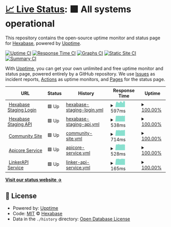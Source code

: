 # [📈 Live Status](https://b-eee.github.io/ServiceUptime-STG): <!--live status--> **🟩 All systems operational**

This repository contains the open-source uptime monitor and status page for [Hexabase](https://b-eee.github.io/ServiceUptime-STG), powered by [Upptime](https://github.com/upptime/upptime).

[![Uptime CI](https://github.com/b-eee/ServiceUptime-STG/workflows/Uptime%20CI/badge.svg)](https://github.com/upptime/upptime/actions?query=workflow%3A%22Uptime+CI%22)
[![Response Time CI](https://github.com/b-eee/ServiceUptime-STG/workflows/Response%20Time%20CI/badge.svg)](https://github.com/upptime/upptime/actions?query=workflow%3A%22Response+Time+CI%22)
[![Graphs CI](https://github.com/b-eee/ServiceUptime-STG/workflows/Graphs%20CI/badge.svg)](https://github.com/upptime/upptime/actions?query=workflow%3A%22Graphs+CI%22)
[![Static Site CI](https://github.com/b-eee/ServiceUptime-STG/workflows/Static%20Site%20CI/badge.svg)](https://github.com/upptime/upptime/actions?query=workflow%3A%22Static+Site+CI%22)
[![Summary CI](https://github.com/b-eee/ServiceUptime-STG/workflows/Summary%20CI/badge.svg)](https://github.com/upptime/upptime/actions?query=workflow%3A%22Summary+CI%22)

With [Upptime](https://upptime.js.org), you can get your own unlimited and free uptime monitor and status page, powered entirely by a GitHub repository. We use [Issues](https://github.com/b-eee/ServiceUptime-STG/issues) as incident reports, [Actions](https://github.com/b-eee/ServiceUptime-STG/actions) as uptime monitors, and [Pages](https://b-eee.github.io/ServiceUptime-STG) for the status page.

<!--start: status pages-->
<!-- This summary is generated by Upptime (https://github.com/upptime/upptime) -->
<!-- Do not edit this manually, your changes will be overwritten -->
<!-- prettier-ignore -->
| URL | Status | History | Response Time | Uptime |
| --- | ------ | ------- | ------------- | ------ |
| <img alt="" src="https://favicons.githubusercontent.com/az.hexabase.com" height="13"> [Hexabase Staging Login](https://az.hexabase.com/login) | 🟩 Up | [hexabase-staging-login.yml](https://github.com/b-eee/ServiceUptimeSTG/commits/HEAD/history/hexabase-staging-login.yml) | <details><summary><img alt="Response time graph" src="./graphs/hexabase-staging-login/response-time-week.png" height="20"> 597ms</summary><br><a href="https://Hokutosei.github.io/ServiceUptimeSTG/history/hexabase-staging-login"><img alt="Response time 621" src="https://img.shields.io/endpoint?url=https%3A%2F%2Fraw.githubusercontent.com%2Fb-eee%2FServiceUptimeSTG%2FHEAD%2Fapi%2Fhexabase-staging-login%2Fresponse-time.json"></a><br><a href="https://Hokutosei.github.io/ServiceUptimeSTG/history/hexabase-staging-login"><img alt="24-hour response time 557" src="https://img.shields.io/endpoint?url=https%3A%2F%2Fraw.githubusercontent.com%2Fb-eee%2FServiceUptimeSTG%2FHEAD%2Fapi%2Fhexabase-staging-login%2Fresponse-time-day.json"></a><br><a href="https://Hokutosei.github.io/ServiceUptimeSTG/history/hexabase-staging-login"><img alt="7-day response time 597" src="https://img.shields.io/endpoint?url=https%3A%2F%2Fraw.githubusercontent.com%2Fb-eee%2FServiceUptimeSTG%2FHEAD%2Fapi%2Fhexabase-staging-login%2Fresponse-time-week.json"></a><br><a href="https://Hokutosei.github.io/ServiceUptimeSTG/history/hexabase-staging-login"><img alt="30-day response time 621" src="https://img.shields.io/endpoint?url=https%3A%2F%2Fraw.githubusercontent.com%2Fb-eee%2FServiceUptimeSTG%2FHEAD%2Fapi%2Fhexabase-staging-login%2Fresponse-time-month.json"></a><br><a href="https://Hokutosei.github.io/ServiceUptimeSTG/history/hexabase-staging-login"><img alt="1-year response time 621" src="https://img.shields.io/endpoint?url=https%3A%2F%2Fraw.githubusercontent.com%2Fb-eee%2FServiceUptimeSTG%2FHEAD%2Fapi%2Fhexabase-staging-login%2Fresponse-time-year.json"></a></details> | <details><summary><a href="https://Hokutosei.github.io/ServiceUptimeSTG/history/hexabase-staging-login">100.00%</a></summary><a href="https://Hokutosei.github.io/ServiceUptimeSTG/history/hexabase-staging-login"><img alt="All-time uptime 100.00%" src="https://img.shields.io/endpoint?url=https%3A%2F%2Fraw.githubusercontent.com%2Fb-eee%2FServiceUptimeSTG%2FHEAD%2Fapi%2Fhexabase-staging-login%2Fuptime.json"></a><br><a href="https://Hokutosei.github.io/ServiceUptimeSTG/history/hexabase-staging-login"><img alt="24-hour uptime 100.00%" src="https://img.shields.io/endpoint?url=https%3A%2F%2Fraw.githubusercontent.com%2Fb-eee%2FServiceUptimeSTG%2FHEAD%2Fapi%2Fhexabase-staging-login%2Fuptime-day.json"></a><br><a href="https://Hokutosei.github.io/ServiceUptimeSTG/history/hexabase-staging-login"><img alt="7-day uptime 100.00%" src="https://img.shields.io/endpoint?url=https%3A%2F%2Fraw.githubusercontent.com%2Fb-eee%2FServiceUptimeSTG%2FHEAD%2Fapi%2Fhexabase-staging-login%2Fuptime-week.json"></a><br><a href="https://Hokutosei.github.io/ServiceUptimeSTG/history/hexabase-staging-login"><img alt="30-day uptime 100.00%" src="https://img.shields.io/endpoint?url=https%3A%2F%2Fraw.githubusercontent.com%2Fb-eee%2FServiceUptimeSTG%2FHEAD%2Fapi%2Fhexabase-staging-login%2Fuptime-month.json"></a><br><a href="https://Hokutosei.github.io/ServiceUptimeSTG/history/hexabase-staging-login"><img alt="1-year uptime 100.00%" src="https://img.shields.io/endpoint?url=https%3A%2F%2Fraw.githubusercontent.com%2Fb-eee%2FServiceUptimeSTG%2FHEAD%2Fapi%2Fhexabase-staging-login%2Fuptime-year.json"></a></details>
| <img alt="" src="https://favicons.githubusercontent.com/az-api.hexabase.com" height="13"> [Hexabase Staging API](https://az-api.hexabase.com/health_check) | 🟩 Up | [hexabase-staging-api.yml](https://github.com/b-eee/ServiceUptimeSTG/commits/HEAD/history/hexabase-staging-api.yml) | <details><summary><img alt="Response time graph" src="./graphs/hexabase-staging-api/response-time-week.png" height="20"> 538ms</summary><br><a href="https://Hokutosei.github.io/ServiceUptimeSTG/history/hexabase-staging-api"><img alt="Response time 526" src="https://img.shields.io/endpoint?url=https%3A%2F%2Fraw.githubusercontent.com%2Fb-eee%2FServiceUptimeSTG%2FHEAD%2Fapi%2Fhexabase-staging-api%2Fresponse-time.json"></a><br><a href="https://Hokutosei.github.io/ServiceUptimeSTG/history/hexabase-staging-api"><img alt="24-hour response time 502" src="https://img.shields.io/endpoint?url=https%3A%2F%2Fraw.githubusercontent.com%2Fb-eee%2FServiceUptimeSTG%2FHEAD%2Fapi%2Fhexabase-staging-api%2Fresponse-time-day.json"></a><br><a href="https://Hokutosei.github.io/ServiceUptimeSTG/history/hexabase-staging-api"><img alt="7-day response time 538" src="https://img.shields.io/endpoint?url=https%3A%2F%2Fraw.githubusercontent.com%2Fb-eee%2FServiceUptimeSTG%2FHEAD%2Fapi%2Fhexabase-staging-api%2Fresponse-time-week.json"></a><br><a href="https://Hokutosei.github.io/ServiceUptimeSTG/history/hexabase-staging-api"><img alt="30-day response time 526" src="https://img.shields.io/endpoint?url=https%3A%2F%2Fraw.githubusercontent.com%2Fb-eee%2FServiceUptimeSTG%2FHEAD%2Fapi%2Fhexabase-staging-api%2Fresponse-time-month.json"></a><br><a href="https://Hokutosei.github.io/ServiceUptimeSTG/history/hexabase-staging-api"><img alt="1-year response time 526" src="https://img.shields.io/endpoint?url=https%3A%2F%2Fraw.githubusercontent.com%2Fb-eee%2FServiceUptimeSTG%2FHEAD%2Fapi%2Fhexabase-staging-api%2Fresponse-time-year.json"></a></details> | <details><summary><a href="https://Hokutosei.github.io/ServiceUptimeSTG/history/hexabase-staging-api">100.00%</a></summary><a href="https://Hokutosei.github.io/ServiceUptimeSTG/history/hexabase-staging-api"><img alt="All-time uptime 100.00%" src="https://img.shields.io/endpoint?url=https%3A%2F%2Fraw.githubusercontent.com%2Fb-eee%2FServiceUptimeSTG%2FHEAD%2Fapi%2Fhexabase-staging-api%2Fuptime.json"></a><br><a href="https://Hokutosei.github.io/ServiceUptimeSTG/history/hexabase-staging-api"><img alt="24-hour uptime 100.00%" src="https://img.shields.io/endpoint?url=https%3A%2F%2Fraw.githubusercontent.com%2Fb-eee%2FServiceUptimeSTG%2FHEAD%2Fapi%2Fhexabase-staging-api%2Fuptime-day.json"></a><br><a href="https://Hokutosei.github.io/ServiceUptimeSTG/history/hexabase-staging-api"><img alt="7-day uptime 100.00%" src="https://img.shields.io/endpoint?url=https%3A%2F%2Fraw.githubusercontent.com%2Fb-eee%2FServiceUptimeSTG%2FHEAD%2Fapi%2Fhexabase-staging-api%2Fuptime-week.json"></a><br><a href="https://Hokutosei.github.io/ServiceUptimeSTG/history/hexabase-staging-api"><img alt="30-day uptime 100.00%" src="https://img.shields.io/endpoint?url=https%3A%2F%2Fraw.githubusercontent.com%2Fb-eee%2FServiceUptimeSTG%2FHEAD%2Fapi%2Fhexabase-staging-api%2Fuptime-month.json"></a><br><a href="https://Hokutosei.github.io/ServiceUptimeSTG/history/hexabase-staging-api"><img alt="1-year uptime 100.00%" src="https://img.shields.io/endpoint?url=https%3A%2F%2Fraw.githubusercontent.com%2Fb-eee%2FServiceUptimeSTG%2FHEAD%2Fapi%2Fhexabase-staging-api%2Fuptime-year.json"></a></details>
| <img alt="" src="https://favicons.githubusercontent.com/community.hexabase.com" height="13"> [Community Site](https://community.hexabase.com) | 🟩 Up | [community-site.yml](https://github.com/b-eee/ServiceUptimeSTG/commits/HEAD/history/community-site.yml) | <details><summary><img alt="Response time graph" src="./graphs/community-site/response-time-week.png" height="20"> 714ms</summary><br><a href="https://Hokutosei.github.io/ServiceUptimeSTG/history/community-site"><img alt="Response time 697" src="https://img.shields.io/endpoint?url=https%3A%2F%2Fraw.githubusercontent.com%2Fb-eee%2FServiceUptimeSTG%2FHEAD%2Fapi%2Fcommunity-site%2Fresponse-time.json"></a><br><a href="https://Hokutosei.github.io/ServiceUptimeSTG/history/community-site"><img alt="24-hour response time 710" src="https://img.shields.io/endpoint?url=https%3A%2F%2Fraw.githubusercontent.com%2Fb-eee%2FServiceUptimeSTG%2FHEAD%2Fapi%2Fcommunity-site%2Fresponse-time-day.json"></a><br><a href="https://Hokutosei.github.io/ServiceUptimeSTG/history/community-site"><img alt="7-day response time 714" src="https://img.shields.io/endpoint?url=https%3A%2F%2Fraw.githubusercontent.com%2Fb-eee%2FServiceUptimeSTG%2FHEAD%2Fapi%2Fcommunity-site%2Fresponse-time-week.json"></a><br><a href="https://Hokutosei.github.io/ServiceUptimeSTG/history/community-site"><img alt="30-day response time 697" src="https://img.shields.io/endpoint?url=https%3A%2F%2Fraw.githubusercontent.com%2Fb-eee%2FServiceUptimeSTG%2FHEAD%2Fapi%2Fcommunity-site%2Fresponse-time-month.json"></a><br><a href="https://Hokutosei.github.io/ServiceUptimeSTG/history/community-site"><img alt="1-year response time 697" src="https://img.shields.io/endpoint?url=https%3A%2F%2Fraw.githubusercontent.com%2Fb-eee%2FServiceUptimeSTG%2FHEAD%2Fapi%2Fcommunity-site%2Fresponse-time-year.json"></a></details> | <details><summary><a href="https://Hokutosei.github.io/ServiceUptimeSTG/history/community-site">100.00%</a></summary><a href="https://Hokutosei.github.io/ServiceUptimeSTG/history/community-site"><img alt="All-time uptime 100.00%" src="https://img.shields.io/endpoint?url=https%3A%2F%2Fraw.githubusercontent.com%2Fb-eee%2FServiceUptimeSTG%2FHEAD%2Fapi%2Fcommunity-site%2Fuptime.json"></a><br><a href="https://Hokutosei.github.io/ServiceUptimeSTG/history/community-site"><img alt="24-hour uptime 100.00%" src="https://img.shields.io/endpoint?url=https%3A%2F%2Fraw.githubusercontent.com%2Fb-eee%2FServiceUptimeSTG%2FHEAD%2Fapi%2Fcommunity-site%2Fuptime-day.json"></a><br><a href="https://Hokutosei.github.io/ServiceUptimeSTG/history/community-site"><img alt="7-day uptime 100.00%" src="https://img.shields.io/endpoint?url=https%3A%2F%2Fraw.githubusercontent.com%2Fb-eee%2FServiceUptimeSTG%2FHEAD%2Fapi%2Fcommunity-site%2Fuptime-week.json"></a><br><a href="https://Hokutosei.github.io/ServiceUptimeSTG/history/community-site"><img alt="30-day uptime 100.00%" src="https://img.shields.io/endpoint?url=https%3A%2F%2Fraw.githubusercontent.com%2Fb-eee%2FServiceUptimeSTG%2FHEAD%2Fapi%2Fcommunity-site%2Fuptime-month.json"></a><br><a href="https://Hokutosei.github.io/ServiceUptimeSTG/history/community-site"><img alt="1-year uptime 100.00%" src="https://img.shields.io/endpoint?url=https%3A%2F%2Fraw.githubusercontent.com%2Fb-eee%2FServiceUptimeSTG%2FHEAD%2Fapi%2Fcommunity-site%2Fuptime-year.json"></a></details>
| <img alt="" src="https://favicons.githubusercontent.com/az-hxg.hexabase.com" height="13"> [Apicore Service](https://az-hxg.hexabase.com/apicore/health_check) | 🟩 Up | [apicore-service.yml](https://github.com/b-eee/ServiceUptimeSTG/commits/HEAD/history/apicore-service.yml) | <details><summary><img alt="Response time graph" src="./graphs/apicore-service/response-time-week.png" height="20"> 528ms</summary><br><a href="https://Hokutosei.github.io/ServiceUptimeSTG/history/apicore-service"><img alt="Response time 528" src="https://img.shields.io/endpoint?url=https%3A%2F%2Fraw.githubusercontent.com%2Fb-eee%2FServiceUptimeSTG%2FHEAD%2Fapi%2Fapicore-service%2Fresponse-time.json"></a><br><a href="https://Hokutosei.github.io/ServiceUptimeSTG/history/apicore-service"><img alt="24-hour response time 490" src="https://img.shields.io/endpoint?url=https%3A%2F%2Fraw.githubusercontent.com%2Fb-eee%2FServiceUptimeSTG%2FHEAD%2Fapi%2Fapicore-service%2Fresponse-time-day.json"></a><br><a href="https://Hokutosei.github.io/ServiceUptimeSTG/history/apicore-service"><img alt="7-day response time 528" src="https://img.shields.io/endpoint?url=https%3A%2F%2Fraw.githubusercontent.com%2Fb-eee%2FServiceUptimeSTG%2FHEAD%2Fapi%2Fapicore-service%2Fresponse-time-week.json"></a><br><a href="https://Hokutosei.github.io/ServiceUptimeSTG/history/apicore-service"><img alt="30-day response time 528" src="https://img.shields.io/endpoint?url=https%3A%2F%2Fraw.githubusercontent.com%2Fb-eee%2FServiceUptimeSTG%2FHEAD%2Fapi%2Fapicore-service%2Fresponse-time-month.json"></a><br><a href="https://Hokutosei.github.io/ServiceUptimeSTG/history/apicore-service"><img alt="1-year response time 528" src="https://img.shields.io/endpoint?url=https%3A%2F%2Fraw.githubusercontent.com%2Fb-eee%2FServiceUptimeSTG%2FHEAD%2Fapi%2Fapicore-service%2Fresponse-time-year.json"></a></details> | <details><summary><a href="https://Hokutosei.github.io/ServiceUptimeSTG/history/apicore-service">100.00%</a></summary><a href="https://Hokutosei.github.io/ServiceUptimeSTG/history/apicore-service"><img alt="All-time uptime 100.00%" src="https://img.shields.io/endpoint?url=https%3A%2F%2Fraw.githubusercontent.com%2Fb-eee%2FServiceUptimeSTG%2FHEAD%2Fapi%2Fapicore-service%2Fuptime.json"></a><br><a href="https://Hokutosei.github.io/ServiceUptimeSTG/history/apicore-service"><img alt="24-hour uptime 100.00%" src="https://img.shields.io/endpoint?url=https%3A%2F%2Fraw.githubusercontent.com%2Fb-eee%2FServiceUptimeSTG%2FHEAD%2Fapi%2Fapicore-service%2Fuptime-day.json"></a><br><a href="https://Hokutosei.github.io/ServiceUptimeSTG/history/apicore-service"><img alt="7-day uptime 100.00%" src="https://img.shields.io/endpoint?url=https%3A%2F%2Fraw.githubusercontent.com%2Fb-eee%2FServiceUptimeSTG%2FHEAD%2Fapi%2Fapicore-service%2Fuptime-week.json"></a><br><a href="https://Hokutosei.github.io/ServiceUptimeSTG/history/apicore-service"><img alt="30-day uptime 100.00%" src="https://img.shields.io/endpoint?url=https%3A%2F%2Fraw.githubusercontent.com%2Fb-eee%2FServiceUptimeSTG%2FHEAD%2Fapi%2Fapicore-service%2Fuptime-month.json"></a><br><a href="https://Hokutosei.github.io/ServiceUptimeSTG/history/apicore-service"><img alt="1-year uptime 100.00%" src="https://img.shields.io/endpoint?url=https%3A%2F%2Fraw.githubusercontent.com%2Fb-eee%2FServiceUptimeSTG%2FHEAD%2Fapi%2Fapicore-service%2Fuptime-year.json"></a></details>
| <img alt="" src="https://favicons.githubusercontent.com/az-hxg.hexabase.com" height="13"> [LinkerAPI Service](https://az-hxg.hexabase.com/linkerapi/health_check) | 🟩 Up | [linker-api-service.yml](https://github.com/b-eee/ServiceUptimeSTG/commits/HEAD/history/linker-api-service.yml) | <details><summary><img alt="Response time graph" src="./graphs/linker-api-service/response-time-week.png" height="20"> 165ms</summary><br><a href="https://Hokutosei.github.io/ServiceUptimeSTG/history/linker-api-service"><img alt="Response time 166" src="https://img.shields.io/endpoint?url=https%3A%2F%2Fraw.githubusercontent.com%2Fb-eee%2FServiceUptimeSTG%2FHEAD%2Fapi%2Flinker-api-service%2Fresponse-time.json"></a><br><a href="https://Hokutosei.github.io/ServiceUptimeSTG/history/linker-api-service"><img alt="24-hour response time 157" src="https://img.shields.io/endpoint?url=https%3A%2F%2Fraw.githubusercontent.com%2Fb-eee%2FServiceUptimeSTG%2FHEAD%2Fapi%2Flinker-api-service%2Fresponse-time-day.json"></a><br><a href="https://Hokutosei.github.io/ServiceUptimeSTG/history/linker-api-service"><img alt="7-day response time 165" src="https://img.shields.io/endpoint?url=https%3A%2F%2Fraw.githubusercontent.com%2Fb-eee%2FServiceUptimeSTG%2FHEAD%2Fapi%2Flinker-api-service%2Fresponse-time-week.json"></a><br><a href="https://Hokutosei.github.io/ServiceUptimeSTG/history/linker-api-service"><img alt="30-day response time 166" src="https://img.shields.io/endpoint?url=https%3A%2F%2Fraw.githubusercontent.com%2Fb-eee%2FServiceUptimeSTG%2FHEAD%2Fapi%2Flinker-api-service%2Fresponse-time-month.json"></a><br><a href="https://Hokutosei.github.io/ServiceUptimeSTG/history/linker-api-service"><img alt="1-year response time 166" src="https://img.shields.io/endpoint?url=https%3A%2F%2Fraw.githubusercontent.com%2Fb-eee%2FServiceUptimeSTG%2FHEAD%2Fapi%2Flinker-api-service%2Fresponse-time-year.json"></a></details> | <details><summary><a href="https://Hokutosei.github.io/ServiceUptimeSTG/history/linker-api-service">100.00%</a></summary><a href="https://Hokutosei.github.io/ServiceUptimeSTG/history/linker-api-service"><img alt="All-time uptime 100.00%" src="https://img.shields.io/endpoint?url=https%3A%2F%2Fraw.githubusercontent.com%2Fb-eee%2FServiceUptimeSTG%2FHEAD%2Fapi%2Flinker-api-service%2Fuptime.json"></a><br><a href="https://Hokutosei.github.io/ServiceUptimeSTG/history/linker-api-service"><img alt="24-hour uptime 100.00%" src="https://img.shields.io/endpoint?url=https%3A%2F%2Fraw.githubusercontent.com%2Fb-eee%2FServiceUptimeSTG%2FHEAD%2Fapi%2Flinker-api-service%2Fuptime-day.json"></a><br><a href="https://Hokutosei.github.io/ServiceUptimeSTG/history/linker-api-service"><img alt="7-day uptime 100.00%" src="https://img.shields.io/endpoint?url=https%3A%2F%2Fraw.githubusercontent.com%2Fb-eee%2FServiceUptimeSTG%2FHEAD%2Fapi%2Flinker-api-service%2Fuptime-week.json"></a><br><a href="https://Hokutosei.github.io/ServiceUptimeSTG/history/linker-api-service"><img alt="30-day uptime 100.00%" src="https://img.shields.io/endpoint?url=https%3A%2F%2Fraw.githubusercontent.com%2Fb-eee%2FServiceUptimeSTG%2FHEAD%2Fapi%2Flinker-api-service%2Fuptime-month.json"></a><br><a href="https://Hokutosei.github.io/ServiceUptimeSTG/history/linker-api-service"><img alt="1-year uptime 100.00%" src="https://img.shields.io/endpoint?url=https%3A%2F%2Fraw.githubusercontent.com%2Fb-eee%2FServiceUptimeSTG%2FHEAD%2Fapi%2Flinker-api-service%2Fuptime-year.json"></a></details>

<!--end: status pages-->

[**Visit our status website →**](https://b-eee.github.io/ServiceUptime-STG)

## 📄 License

- Powered by: [Upptime](https://github.com/upptime/upptime)
- Code: [MIT](./LICENSE) © [Hexabase](https://b-eee.github.io/ServiceUptime-STG)
- Data in the `./history` directory: [Open Database License](https://opendatacommons.org/licenses/odbl/1-0/)
